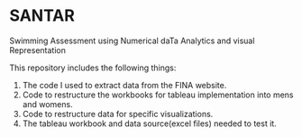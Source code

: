 # SANTAR
Swimming Assessment using Numerical daTa Analytics and visual Representation

This repository includes the following things:
1. The code I used to extract data from the FINA website.
2. Code to restructure the workbooks for tableau implementation into mens and womens.
3. Code to restructure data for specific visualizations.
4. The tableau workbook and data source(excel files) needed to test it.
